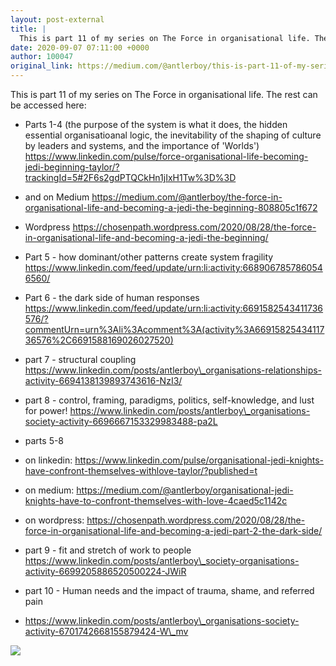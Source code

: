 ```yaml
---
layout: post-external
title: |
  This is part 11 of my series on The Force in organisational life. The rest can be accessed here:
date: 2020-09-07 07:11:00 +0000
author: 100047
original_link: https://medium.com/@antlerboy/this-is-part-11-of-my-series-on-the-force-in-organisational-life-the-rest-can-be-accessed-here-4cbfb88af2c2?source=rss-97852f5a56ae------2
---
```


This is part 11 of my series on The Force in organisational life. The rest can be accessed here:

- Parts 1-4 (the purpose of the system is what it does, the hidden essential organisatioanal logic, the inevitability of the shaping of culture by leaders and systems, and the importance of 'Worlds') https://www.linkedin.com/pulse/force-organisational-life-becoming-jedi-beginning-taylor/?trackingId=5#2F6s2gdPTQCkHn1jIxH1Tw%3D%3D

- and on Medium https://medium.com/@antlerboy/the-force-in-organisational-life-and-becoming-a-jedi-the-beginning-808805c1f672

- Wordpress https://chosenpath.wordpress.com/2020/08/28/the-force-in-organisational-life-and-becoming-a-jedi-the-beginning/

- Part 5 - how dominant/other patterns create system fragility https://www.linkedin.com/feed/update/urn:li:activity:6689067857860546560/

- Part 6 - the dark side of human responses https://www.linkedin.com/feed/update/urn:li:activity:6691582543411736576/?commentUrn=urn%3Ali%3Acomment%3A(activity%3A6691582543411736576%2C6691588169026027520)

- part 7 - structural coupling https://www.linkedin.com/posts/antlerboy\_organisations-relationships-activity-6694138139893743616-NzI3/

- part 8 - control, framing, paradigms, politics, self-knowledge, and lust for power! https://www.linkedin.com/posts/antlerboy\_organisations-society-activity-6696667153329983488-pa2L

- parts 5-8

- on linkedin: https://www.linkedin.com/pulse/organisational-jedi-knights-have-confront-themselves-withlove-taylor/?published=t

- on medium: https://medium.com/@antlerboy/organisational-jedi-knights-have-to-confront-themselves-with-love-4caed5c1142c

- on wordpress: https://chosenpath.wordpress.com/2020/08/28/the-force-in-organisational-life-and-becoming-a-jedi-part-2-the-dark-side/

- part 9 - fit and stretch of work to people https://www.linkedin.com/posts/antlerboy\_society-organisations-activity-6699205886520500224-JWiR

- part 10 - Human needs and the impact of trauma, shame, and referred pain

- https://www.linkedin.com/posts/antlerboy\_organisations-society-activity-6701742668155879424-W\_mv

 ![](https://medium.com/_/stat?event=post.clientViewed&referrerSource=full_rss&postId=4cbfb88af2c2)

